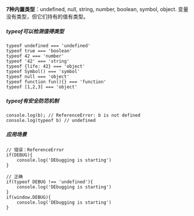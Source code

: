 **7种内置类型**：undefined, null, string, number, boolean, symbol, object. 
变量没有类型，但它们持有的值有类型。

##### typeof可以检测值得类型

    typeof undefined === 'undefined'
    typeof true === 'boolean'
    typeof 42 === 'number'
    typeof '42' === 'string'
    typeof {life: 42} === 'object'
    typeof Symbol() === 'symbol'
    typeof null === 'object'
    typeof function fun(){} === 'function'
    typeof [1,2,3] === 'object'

#####   typeof有安全防范机制


    console.log(b); // ReferenceError: b is not defined
    console.log(typeof b) // undefined

#####   应用场景


    // 错误：ReferenceError
    if(DEBUG){
        console.log('DEbugging is starting')
    }

    // 正确
    if(typeof DEBUG !== 'undefined'){
        console.log('DEbugging is starting')
    }
    if(window.DEBUG){
        console.log('DEbugging is starting')
    }
